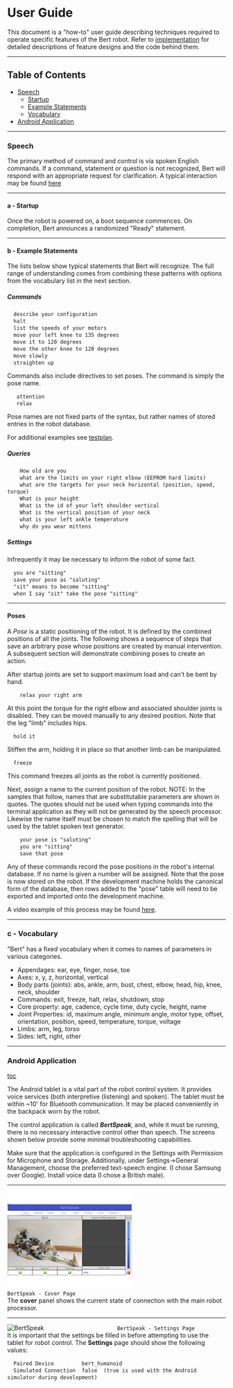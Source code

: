 # User Guide

This document is a "how-to" user guide describing techniques required to operate specific features of the Bert robot.
Refer to [implementation](http://github.com/chuckcoughlin/bert/tree/master/docs/implementation.md) for detailed descriptions of feature designs and the code behind them.

***************************************************************
## Table of Contents <a id="table-of-contents"></a>
  * [Speech](#speech)
    * [Startup](#startup)
    * [Example Statements](#example)
    * [Vocabulary](#vocabulary)
  * [Android Application](#android)

*********************************************************
### Speech <a id="speech"></a>
  The primary method of command and control is via spoken English commands. If a command, statement or question is not recognized, Bert will respond with an appropriate request for clarification. A typical interaction
  may be found [here](https://www.youtube.com/watch?v=ZoP7b5YDawg)
*********************************************************
#### a - Startup <a id="startup"></a>
Once the robot is powered on, a boot sequence commences. On completion, Bert announces a randomized "Ready" statement.
*********************************************************
#### b - Example Statements <a id="example"></a>
The lists below show typical statements that Bert will recognize.
The full range of understanding comes from combining these patterns with
options from the vocabulary list in the next section.
##### Commands
```
  describe your configuration
  halt
  list the speeds of your motors
  move your left knee to 135 degrees
  move it to 120 degrees
  move the other knee to 120 degrees
  move slowly
  straighten up
```
Commands also include directives to set poses. The command is simply the pose name.
```
   attention
   relax
```
Pose names are not fixed parts of the syntax, but rather names of stored entries in
the robot database.

For additional examples see [testplan](https://github.com/chuckcoughlin/bert/tree/master/docs/testplan.md).

##### Queries
```
    How old are you
    what are the limits on your right elbow (EEPROM hard limits)
    what are the targets for your neck horizontal (position, speed, torque)
    What is your height
    What is the id of your left shoulder vertical
    What is the vertical position of your neck
    what is your left ankle temperature
    why do you wear mittens
```
##### Settings
Infrequently it may be necessary to inform the robot of some fact.
```
  you are "sitting"
  save your pose as "saluting"
  "sit" means to become "sitting"
  when I say "sit" take the pose "sitting"
```
*********************************************************
#### Poses
A *Pose* is a static positioning of the robot.
It is defined by the combined positions of all the joints. The following shows a sequence of steps
that save an arbitrary pose whose positions are created by manual intervention.
A subsequent section will demonstrate combining poses to create an action.

 After startup joints are set to support maximum load and can't be bent by hand.
```
    relax your right arm
```
At this point the torque for the right elbow and associated shoulder joints is disabled.
They can be moved manually to any desired position. Note that the leg "limb" includes hips.
```
  hold it
```
Stiffen the arm, holding it in place so that another limb can be manipulated.
```
  freeze
```
This command freezes all joints as the robot is currently positioned.

  Next, assign a name to the current position
of the robot.   NOTE: In the
samples that follow, names that are substitutable parameters are shown in quotes.
The quotes should not be used when typing commands into the terminal application
as they will not be generated by the speech processor. Likewise the name itself must
be chosen to match the spelling that will be used by the tablet spoken text generator.
```
    your pose is "saluting"
    you are "sitting"
    save that pose
```
Any of these commands record the pose positions in the robot's internal database. If no name
is given a number will be assigned. Note that the pose is now stored on the robot. If the
development machine holds the canonical form of the database, then rows added to the "pose"
table will need to be exported and imported onto the development machine.

A video example of this process may be found [here](https://www.youtube.com/watch?v=3lilrxy11Ac).
*********************************************************
### c - Vocabulary <a id="vocabulary"></a>
"Bert" has a fixed vocabulary when it comes to names of parameters in
various categories.
  * Appendages: ear, eye, finger, nose, toe
  * Axes: x, y, z, horizontal, vertical
  * Body parts (joints): abs, ankle, arm, bust, chest, elbow, head, hip,
  knee, neck, shoulder
  * Commands: exit, freeze, halt, relax, shutdown, stop
  * Core property: age, cadence, cycle time, duty cycle, height, name
  * Joint Properties: id, maximum angle, minimum angle, motor type, offset,
     orientation, position, speed, temperature, torque, voltage
  * Limbs: arm, leg, torso
  * Sides: left, right, other

*********************************************************
  ### Android Application <a id="android"></a>
  [toc](#table-of-contents)

The Android tablet is a vital part of the robot control system. It provides
voice services (both interpretive (listening) and spoken). The tablet must be
within ~10' for Bluetooth communication. It may be placed conveniently in the
backpack worn by the robot.

The control application is called ***BertSpeak***, and, while it must be running,
there is no necessary interactive control other than speech. The screens shown
below provide some minimal troubleshooting capabilities.

Make sure that the application is configured in the Settings with Permission for Microphone and Storage.
Additionally, under Settings->General Management, choose the preferred text-speech engine.
(I chose Samsung over Google). Install voice data (I chose a British male).

*********************************************************
  ![BertSpeak](/images/bertspeak_cover.png)
 ```                        BertSpeak - Cover Page ```</br>
  The **cover** panel shows the current state of connection with the main robot
  processor.   
  ********************************************************
   ![BertSpeak](/images/bertspeak_settings.png)
 ```                        BertSpeak - Settings Page ```</br>
    It is important that the settings be filled in before attempting to use the tablet
    for robot control. The **Settings** page should show the following values:

  ```
    Paired Device         bert_humanoid
    Simulated Connection  false  (true is used with the Android simulator during development)
  ```
